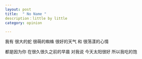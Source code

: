 ```yaml
---
layout: post
title:  " No Name "
description：little by little
category: opinion
	
---
```

我有
很大的蛇
很萌的蜘蛛
很好的天气 和
很荡漾的心情

都是因为你
在很久很久之前的早晨
对我说
今天太阳很好
所以我吃的饱


